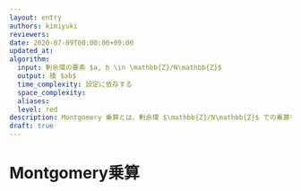 ```yaml
---
layout: entry
authors: kimiyuki
reviewers:
date: 2020-07-09T00:00:00+09:00
updated_at:
algorithm:
  input: 剰余環の要素 $a, b \in \mathbb{Z}/N\mathbb{Z}$
  output: 積 $ab$
  time_complexity: 設定に依存する
  space_complexity:
  aliases:
  level: red
description: Montgomery 乗算とは、剰余環 $\mathbb{Z}/N\mathbb{Z}$ での乗算を高速に行うアルゴリズムである。
draft: true
---
```


# Montgomery乗算

